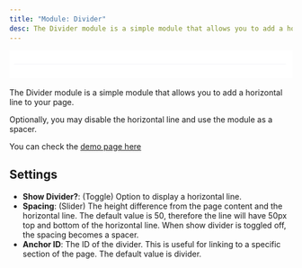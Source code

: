 ```yaml
---
title: "Module: Divider"
desc: The Divider module is a simple module that allows you to add a horizontal line to your page.
---
```


<img src="./divider.png" alt="Screenshot of Divider Module" />

The Divider module is a simple module that allows you to add a horizontal line to your page.

Optionally, you may disable the horizontal line and use the module as a spacer.

You can check the [demo page here](https://143910617.hs-sites-eu1.com/module-divider)

## Settings

- **Show Divider?**: (Toggle) Option to display a horizontal line.
- **Spacing**: (Slider) The height difference from the page content and the horizontal line. The default value is 50, therefore the line will have 50px top and bottom of the horizontal line. When show divider is toggled off, the spacing becomes a spacer.
- **Anchor ID**: The ID of the divider. This is useful for linking to a specific section of the page. The default value is divider.
